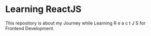 # Learning ReactJS

This repository is about my Journey while Learning R e a c t J S for Frontend Development.


